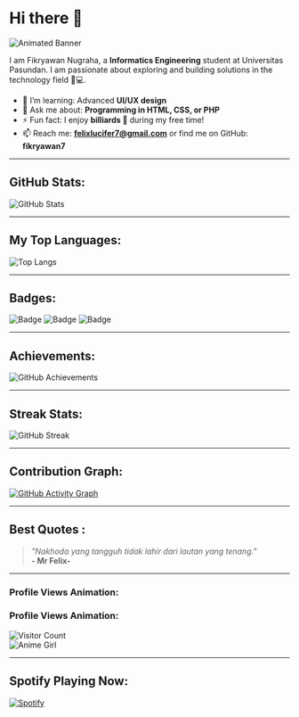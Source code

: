 # Hi there 👋

![Animated Banner](https://readme-typing-svg.herokuapp.com?font=Fira+Code&size=22&duration=4000&pause=1000&color=0E82F7&center=true&vCenter=true&width=600&lines=Welcome+to+My+GitHub+Profile!+👋;I+am+a+tech+enthusiast+%F0%9F%9A%80;Building+solutions+in+HTML%2C+CSS%2C+PHP!+💻)

I am Fikryawan Nugraha, a **Informatics Engineering** student at Universitas Pasundan. I am passionate about exploring and building solutions in the technology field 🚀💻.

- 🌱 I’m learning: Advanced **UI/UX design**  
- 💬 Ask me about: **Programming in HTML, CSS, or PHP**  
- ⚡ Fun fact: I enjoy **billiards 🎱** during my free time!  
- 📫 Reach me: **felixlucifer7@gmail.com** or find me on GitHub: **fikryawan7**  

---

## GitHub Stats:

![GitHub Stats](https://github-readme-stats.vercel.app/api?username=fikryawan7&show_icons=true&theme=radical)

---

## My Top Languages:

![Top Langs](https://github-readme-stats.vercel.app/api/top-langs/?username=fikryawan7&layout=compact&langs_count=6&theme=dark)

--- 

## Badges:

![Badge](https://img.shields.io/badge/HTML-Expert-green?style=for-the-badge&logo=html5)
![Badge](https://img.shields.io/badge/CSS-Intermediate-blue?style=for-the-badge&logo=css3)
![Badge](https://img.shields.io/badge/JavaScript-Beginner-yellow?style=for-the-badge&logo=javascript)

---

## Achievements:

![GitHub Achievements](https://github-profile-trophy.vercel.app/?username=fikryawan7&theme=radical&no-frame=true&column=4)

---

## Streak Stats:

![GitHub Streak](https://streak-stats.demolab.com/?user=fikryawan7&theme=radical)

---

## Contribution Graph:

[![GitHub Activity Graph](https://github-readme-activity-graph.vercel.app/graph?username=fikryawan7&theme=radical)](https://github.com/ashutosh00710/github-readme-activity-graph)

---

##  Best Quotes :

> _"Nakhoda yang tangguh tidak lahir dari lautan yang tenang."_  
> **- Mr Felix-**

---

### Profile Views Animation:

### Profile Views Animation:

![Visitor Count](https://count.getloli.com/get/@fikryawan7?theme=moebooru)  
![Anime Girl](https://media.giphy.com/media/2gtoSIzdrSMFO/giphy.gif)

---

## Spotify Playing Now:

[![Spotify](https://novatorem.vercel.app/api/spotify)](https://open.spotify.com/track/2GO1pRF96wqjB5TKXLQ0vY?si=e25a91735c394207)
